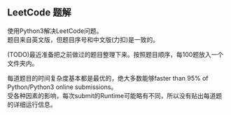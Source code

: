 ## LeetCode 题解 
使用Python3解决LeetCode问题。  
题目来自英文版，但题目序号和中文版(力扣)是一致的。

(TODO)最近准备把之前做过的题目整理下来。按照题目顺序，每100题放入一个文件夹内。

每道题目的时间复杂度基本都是最优的，绝大多数能够faster than 95% of Python/Python3 online submissions。  
受各种因素的影响，每次submit的Runtime可能略有不同，所以没有贴出每道题的详细运行信息。
